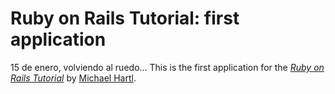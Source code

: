 # Ruby on Rails Tutorial: first application
15 de enero, volviendo al ruedo...
This is the first application for the
[*Ruby on Rails Tutorial*](http://railstutorial.org/)
by [Michael Hartl](http://michaelhartl.com/).